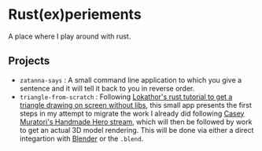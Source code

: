 # Rust(ex)periements

A place where I play around with rust.

## Projects

- `zatanna-says` :
  A small command line application to which you give a sentence and it will tell it back to you in reverse order.
- `triangle-from-scratch` :
  Following [Lokathor's rust tutorial to get a triangle drawing on screen without libs](https://rust-tutorials.github.io/triangle-from-scratch/), this small app presents the first steps in my attempt to migrate the work I already did following [Casey Muratori's Handmade Hero stream](https://hero.handmade.network/episode/code), which will then be followed by work to get an actual 3D model rendering. This will be done via either a direct integartion with [Blender](https://www.blender.org/) or the `.blend`.